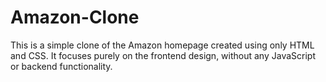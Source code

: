 # Amazon-Clone
This is a simple clone of the Amazon homepage created using only HTML and CSS. It focuses purely on the frontend design, without any JavaScript or backend functionality.
